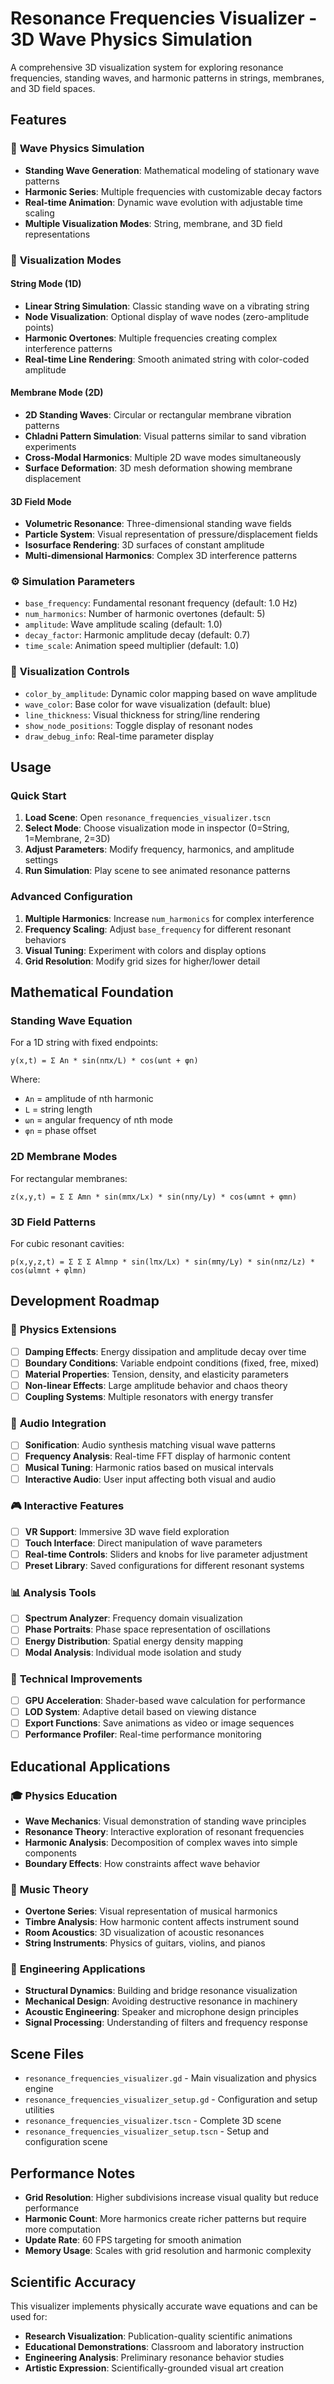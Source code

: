 # Resonance Frequencies Visualizer - 3D Wave Physics Simulation

A comprehensive 3D visualization system for exploring resonance frequencies, standing waves, and harmonic patterns in strings, membranes, and 3D field spaces.

## Features

### 🌊 **Wave Physics Simulation**
- **Standing Wave Generation**: Mathematical modeling of stationary wave patterns
- **Harmonic Series**: Multiple frequencies with customizable decay factors
- **Real-time Animation**: Dynamic wave evolution with adjustable time scaling
- **Multiple Visualization Modes**: String, membrane, and 3D field representations

### 📐 **Visualization Modes**

#### **String Mode (1D)**
- **Linear String Simulation**: Classic standing wave on a vibrating string
- **Node Visualization**: Optional display of wave nodes (zero-amplitude points)
- **Harmonic Overtones**: Multiple frequencies creating complex interference patterns
- **Real-time Line Rendering**: Smooth animated string with color-coded amplitude

#### **Membrane Mode (2D)**
- **2D Standing Waves**: Circular or rectangular membrane vibration patterns
- **Chladni Pattern Simulation**: Visual patterns similar to sand vibration experiments
- **Cross-Modal Harmonics**: Multiple 2D wave modes simultaneously
- **Surface Deformation**: 3D mesh deformation showing membrane displacement

#### **3D Field Mode**
- **Volumetric Resonance**: Three-dimensional standing wave fields
- **Particle System**: Visual representation of pressure/displacement fields
- **Isosurface Rendering**: 3D surfaces of constant amplitude
- **Multi-dimensional Harmonics**: Complex 3D interference patterns

### ⚙️ **Simulation Parameters**
- `base_frequency`: Fundamental resonant frequency (default: 1.0 Hz)
- `num_harmonics`: Number of harmonic overtones (default: 5)
- `amplitude`: Wave amplitude scaling (default: 1.0)
- `decay_factor`: Harmonic amplitude decay (default: 0.7)
- `time_scale`: Animation speed multiplier (default: 1.0)

### 🎨 **Visualization Controls**
- `color_by_amplitude`: Dynamic color mapping based on wave amplitude
- `wave_color`: Base color for wave visualization (default: blue)
- `line_thickness`: Visual thickness for string/line rendering
- `show_node_positions`: Toggle display of resonant nodes
- `draw_debug_info`: Real-time parameter display

## Usage

### Quick Start
1. **Load Scene**: Open `resonance_frequencies_visualizer.tscn`
2. **Select Mode**: Choose visualization mode in inspector (0=String, 1=Membrane, 2=3D)
3. **Adjust Parameters**: Modify frequency, harmonics, and amplitude settings
4. **Run Simulation**: Play scene to see animated resonance patterns

### Advanced Configuration
1. **Multiple Harmonics**: Increase `num_harmonics` for complex interference
2. **Frequency Scaling**: Adjust `base_frequency` for different resonant behaviors
3. **Visual Tuning**: Experiment with colors and display options
4. **Grid Resolution**: Modify grid sizes for higher/lower detail

## Mathematical Foundation

### Standing Wave Equation
For a 1D string with fixed endpoints:
```
y(x,t) = Σ An * sin(nπx/L) * cos(ωnt + φn)
```
Where:
- `An` = amplitude of nth harmonic
- `L` = string length
- `ωn` = angular frequency of nth mode
- `φn` = phase offset

### 2D Membrane Modes
For rectangular membranes:
```
z(x,y,t) = Σ Σ Amn * sin(mπx/Lx) * sin(nπy/Ly) * cos(ωmnt + φmn)
```

### 3D Field Patterns
For cubic resonant cavities:
```
p(x,y,z,t) = Σ Σ Σ Almnp * sin(lπx/Lx) * sin(mπy/Ly) * sin(nπz/Lz) * cos(ωlmnt + φlmn)
```

## Development Roadmap

### 🔬 **Physics Extensions**
- [ ] **Damping Effects**: Energy dissipation and amplitude decay over time
- [ ] **Boundary Conditions**: Variable endpoint conditions (fixed, free, mixed)
- [ ] **Material Properties**: Tension, density, and elasticity parameters
- [ ] **Non-linear Effects**: Large amplitude behavior and chaos theory
- [ ] **Coupling Systems**: Multiple resonators with energy transfer

### 🎵 **Audio Integration**
- [ ] **Sonification**: Audio synthesis matching visual wave patterns
- [ ] **Frequency Analysis**: Real-time FFT display of harmonic content
- [ ] **Musical Tuning**: Harmonic ratios based on musical intervals
- [ ] **Interactive Audio**: User input affecting both visual and audio

### 🎮 **Interactive Features**
- [ ] **VR Support**: Immersive 3D wave field exploration
- [ ] **Touch Interface**: Direct manipulation of wave parameters
- [ ] **Real-time Controls**: Sliders and knobs for live parameter adjustment
- [ ] **Preset Library**: Saved configurations for different resonant systems

### 📊 **Analysis Tools**
- [ ] **Spectrum Analyzer**: Frequency domain visualization
- [ ] **Phase Portraits**: Phase space representation of oscillations
- [ ] **Energy Distribution**: Spatial energy density mapping
- [ ] **Modal Analysis**: Individual mode isolation and study

### 🔧 **Technical Improvements**
- [ ] **GPU Acceleration**: Shader-based wave calculation for performance
- [ ] **LOD System**: Adaptive detail based on viewing distance
- [ ] **Export Functions**: Save animations as video or image sequences
- [ ] **Performance Profiler**: Real-time performance monitoring

## Educational Applications

### 🎓 **Physics Education**
- **Wave Mechanics**: Visual demonstration of standing wave principles
- **Resonance Theory**: Interactive exploration of resonant frequencies
- **Harmonic Analysis**: Decomposition of complex waves into simple components
- **Boundary Effects**: How constraints affect wave behavior

### 🎼 **Music Theory**
- **Overtone Series**: Visual representation of musical harmonics
- **Timbre Analysis**: How harmonic content affects instrument sound
- **Room Acoustics**: 3D visualization of acoustic resonances
- **String Instruments**: Physics of guitars, violins, and pianos

### 🔬 **Engineering Applications**
- **Structural Dynamics**: Building and bridge resonance visualization
- **Mechanical Design**: Avoiding destructive resonance in machinery
- **Acoustic Engineering**: Speaker and microphone design principles
- **Signal Processing**: Understanding of filters and frequency response

## Scene Files

- `resonance_frequencies_visualizer.gd` - Main visualization and physics engine
- `resonance_frequencies_visualizer_setup.gd` - Configuration and setup utilities
- `resonance_frequencies_visualizer.tscn` - Complete 3D scene
- `resonance_frequencies_visualizer_setup.tscn` - Setup and configuration scene

## Performance Notes

- **Grid Resolution**: Higher subdivisions increase visual quality but reduce performance
- **Harmonic Count**: More harmonics create richer patterns but require more computation
- **Update Rate**: 60 FPS targeting for smooth animation
- **Memory Usage**: Scales with grid resolution and harmonic complexity

## Scientific Accuracy

This visualizer implements physically accurate wave equations and can be used for:
- **Research Visualization**: Publication-quality scientific animations
- **Educational Demonstrations**: Classroom and laboratory instruction
- **Engineering Analysis**: Preliminary resonance behavior studies
- **Artistic Expression**: Scientifically-grounded visual art creation 